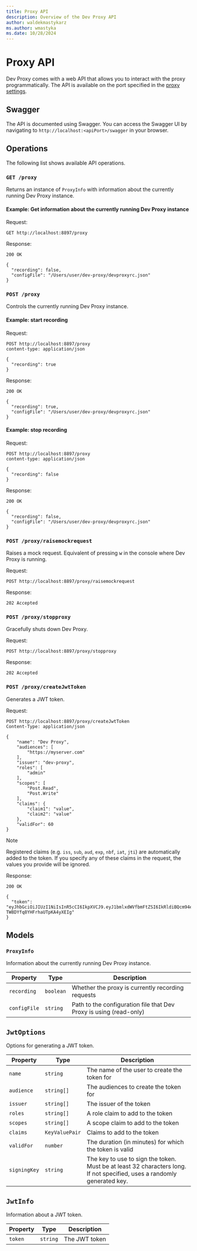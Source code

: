 ```yaml
---
title: Proxy API
description: Overview of the Dev Proxy API
author: waldekmastykarz
ms.author: wmastyka
ms.date: 10/28/2024
---
```


# Proxy API

Dev Proxy comes with a web API that allows you to interact with the proxy programmatically. The API is available on the port specified in the [proxy settings](./proxy-settings.md).

## Swagger

The API is documented using Swagger. You can access the Swagger UI by navigating to `http://localhost:<apiPort>/swagger` in your browser.

## Operations

The following list shows available API operations.

### `GET /proxy`

Returns an instance of `ProxyInfo` with information about the currently running Dev Proxy instance.

#### Example: Get information about the currently running Dev Proxy instance

Request:

```http
GET http://localhost:8897/proxy
```

Response:

```text
200 OK

{
  "recording": false,
  "configFile": "/Users/user/dev-proxy/devproxyrc.json"
}
```

### `POST /proxy`

Controls the currently running Dev Proxy instance.

#### Example: start recording

Request:

```http
POST http://localhost:8897/proxy
content-type: application/json

{
  "recording": true
}
```

Response:

```text
200 OK

{
  "recording": true,
  "configFile": "/Users/user/dev-proxy/devproxyrc.json"
}
```

#### Example: stop recording

Request:

```http
POST http://localhost:8897/proxy
content-type: application/json

{
  "recording": false
}
```

Response:

```text
200 OK

{
  "recording": false,
  "configFile": "/Users/user/dev-proxy/devproxyrc.json"
}
```

### `POST /proxy/raisemockrequest`

Raises a mock request. Equivalent of pressing <kbd>w</kbd> in the console where Dev Proxy is running.

Request:

```http
POST http://localhost:8897/proxy/raisemockrequest
```

Response:

```text
202 Accepted
```

### `POST /proxy/stopproxy`

Gracefully shuts down Dev Proxy.

Request:

```http
POST http://localhost:8897/proxy/stopproxy
```

Response:

```text
202 Accepted
```

### `POST /proxy/createJwtToken`

Generates a JWT token.

Request:

```http
POST http://localhost:8897/proxy/createJwtToken
Content-Type: application/json

{
    "name": "Dev Proxy",
    "audiences": [
        "https://myserver.com"
    ],
    "issuer": "dev-proxy",
    "roles": [
        "admin"
    ],
    "scopes": [
        "Post.Read",
        "Post.Write"
    ],
    "claims": {
        "claim1": "value",
        "claim2": "value"
    },
    "validFor": 60
}
```

> [!NOTE]
> Registered claims (e.g. `iss`, `sub`, `aud`, `exp`, `nbf`, `iat`, `jti`) are automatically added to the token. If you specify any of these claims in the request, the values you provide will be ignored.

Response:

```text
200 OK

{
  "token": "eyJhbGciOiJIUzI1NiIsInR5cCI6IkpXVCJ9.eyJ1bmlxdWVfbmFtZSI6IkRldiBQcm94eSIsInN1YiI6IkRldiBQcm94eSIsImp0aSI6IjkyZjM5YzciLCJzY3AiOlsiUG9zdC5SZWFkIiwiUG9zdC5Xcml0ZSJdLCJyb2xlcyI6ImFkbWluIiwiY2xhaW0xIjoidmFsdWUiLCJjbGFpbTIiOiJ2YWx1ZSIsImF1ZCI6Imh0dHBzOi8vbXlzZXJ2ZXIuY29tIiwibmJmIjoxNzI3MTk4MjgyLCJleHAiOjE3MjcyMDE4ODIsImlhdCI6MTcyNzE5ODI4MiwiaXNzIjoiZGV2LXByb3h5In0.E_Gj9E58OrAh9uHgc-TW8DYfq8YHFrhaUTpKA4yXEIg"
}
```

## Models

### `ProxyInfo`

Information about the currently running Dev Proxy instance.

| Property | Type | Description |
|----------|------|-------------|
| `recording` | `boolean` | Whether the proxy is currently recording requests |
| `configFile` | `string` | Path to the configuration file that Dev Proxy is using (read-only) |

## `JwtOptions`

Options for generating a JWT token.

| Property | Type | Description |
|----------|------|-------------|
| `name` | `string` | The name of the user to create the token for |
| `audience` | `string[]` | The audiences to create the token for |
| `issuer` | `string[]` | The issuer of the token |
| `roles` | `string[]` | A role claim to add to the token |
| `scopes` | `string[]` | A scope claim to add to the token |
| `claims` | `KeyValuePair` | Claims to add to the token |
| `validFor` | `number` | The duration (in minutes) for which the token is valid |
| `signingKey` | `string` | The key to use to sign the token. Must be at least 32 characters long. If not specified, uses a randomly generated key. |

## `JwtInfo`

Information about a JWT token.

| Property | Type | Description |
|----------|------|-------------|
| `token` | `string` | The JWT token |
